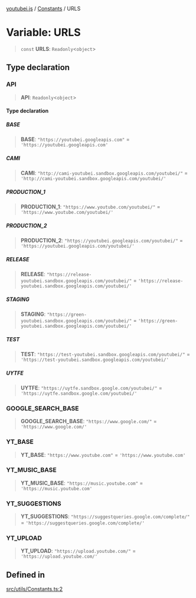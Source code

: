 [youtubei.js](../../../README.md) / [Constants](../README.md) / URLS

# Variable: URLS

> `const` **URLS**: `Readonly`\<`object`\>

## Type declaration

### API

> **API**: `Readonly`\<`object`\>

#### Type declaration

##### BASE

> **BASE**: `"https://youtubei.googleapis.com"` = `'https://youtubei.googleapis.com'`

##### CAMI

> **CAMI**: `"http://cami-youtubei.sandbox.googleapis.com/youtubei/"` = `'http://cami-youtubei.sandbox.googleapis.com/youtubei/'`

##### PRODUCTION\_1

> **PRODUCTION\_1**: `"https://www.youtube.com/youtubei/"` = `'https://www.youtube.com/youtubei/'`

##### PRODUCTION\_2

> **PRODUCTION\_2**: `"https://youtubei.googleapis.com/youtubei/"` = `'https://youtubei.googleapis.com/youtubei/'`

##### RELEASE

> **RELEASE**: `"https://release-youtubei.sandbox.googleapis.com/youtubei/"` = `'https://release-youtubei.sandbox.googleapis.com/youtubei/'`

##### STAGING

> **STAGING**: `"https://green-youtubei.sandbox.googleapis.com/youtubei/"` = `'https://green-youtubei.sandbox.googleapis.com/youtubei/'`

##### TEST

> **TEST**: `"https://test-youtubei.sandbox.googleapis.com/youtubei/"` = `'https://test-youtubei.sandbox.googleapis.com/youtubei/'`

##### UYTFE

> **UYTFE**: `"https://uytfe.sandbox.google.com/youtubei/"` = `'https://uytfe.sandbox.google.com/youtubei/'`

### GOOGLE\_SEARCH\_BASE

> **GOOGLE\_SEARCH\_BASE**: `"https://www.google.com/"` = `'https://www.google.com/'`

### YT\_BASE

> **YT\_BASE**: `"https://www.youtube.com"` = `'https://www.youtube.com'`

### YT\_MUSIC\_BASE

> **YT\_MUSIC\_BASE**: `"https://music.youtube.com"` = `'https://music.youtube.com'`

### YT\_SUGGESTIONS

> **YT\_SUGGESTIONS**: `"https://suggestqueries.google.com/complete/"` = `'https://suggestqueries.google.com/complete/'`

### YT\_UPLOAD

> **YT\_UPLOAD**: `"https://upload.youtube.com/"` = `'https://upload.youtube.com/'`

## Defined in

[src/utils/Constants.ts:2](https://github.com/LuanRT/YouTube.js/blob/4729016fb98e7045ee4043857be7eef780c01e35/src/utils/Constants.ts#L2)
